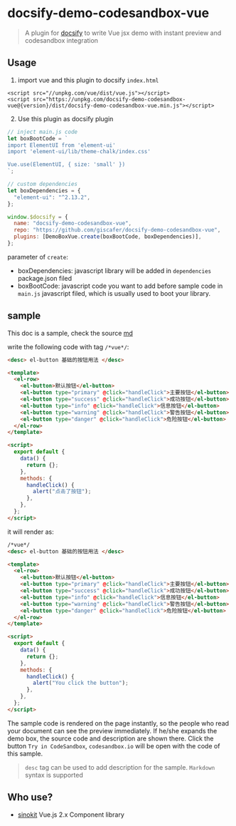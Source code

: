# docsify-demo-codesandbox-vue

> A plugin for [docsify](https://docsify.js.org/#/) to write Vue jsx demo with instant preview and codesandbox integration

## Usage

1. import vue and this plugin to docsify `index.html`

```
<script src="//unpkg.com/vue/dist/vue.js"></script>
<script src="https://unpkg.com/docsify-demo-codesandbox-vue@{version}/dist/docsify-demo-codesandbox-vue.min.js"></script>
```

2. Use this plugin as docsify plugin

```js
// inject main.js code
let boxBootCode = `
import ElementUI from 'element-ui'
import 'element-ui/lib/theme-chalk/index.css'

Vue.use(ElementUI, { size: 'small' })
`;

// custom dependencies
let boxDependencies = {
  "element-ui": "^2.13.2",
};

window.$docsify = {
  name: "docsify-demo-codesandbox-vue",
  repo: "https://github.com/giscafer/docsify-demo-codesandbox-vue",
  plugins: [DemoBoxVue.create(boxBootCode, boxDependencies)],
};
```

parameter of `create`:

- boxDependencies: javascript library will be added in `dependencies` package.json filed
- boxBootCode: javascript code you want to add before sample code in `main.js` javascript filed, which is usually used to boot your library.

## sample

This doc is a sample, check the source [md](https://giscafer.github.io/docsify-demo-codesandbox-vue/)

write the following code with tag `/*vue*/`:

```html
<desc> el-button 基础的按钮用法 </desc>

<template>
  <el-row>
    <el-button>默认按钮</el-button>
    <el-button type="primary" @click="handleClick">主要按钮</el-button>
    <el-button type="success" @click="handleClick">成功按钮</el-button>
    <el-button type="info" @click="handleClick">信息按钮</el-button>
    <el-button type="warning" @click="handleClick">警告按钮</el-button>
    <el-button type="danger" @click="handleClick">危险按钮</el-button>
  </el-row>
</template>

<script>
  export default {
    data() {
      return {};
    },
    methods: {
      handleClick() {
        alert("点击了按钮");
      },
    },
  };
</script>
```

it will render as:

```html
/*vue*/
<desc> el-button 基础的按钮用法 </desc>

<template>
  <el-row>
    <el-button>默认按钮</el-button>
    <el-button type="primary" @click="handleClick">主要按钮</el-button>
    <el-button type="success" @click="handleClick">成功按钮</el-button>
    <el-button type="info" @click="handleClick">信息按钮</el-button>
    <el-button type="warning" @click="handleClick">警告按钮</el-button>
    <el-button type="danger" @click="handleClick">危险按钮</el-button>
  </el-row>
</template>

<script>
  export default {
    data() {
      return {};
    },
    methods: {
      handleClick() {
        alert("You click the button");
      },
    },
  };
</script>
```

The sample code is rendered on the page instantly, so the people who read your document can see the preview immediately.
If he/she expands the demo box, the source code and description are shown there.
Click the button `Try in CodeSandbox`, `codesandbox.io` will be open with the code of this sample.

> `desc` tag can be used to add description for the sample. `Markdown` syntax is supported

## Who use?

- [sinokit](https://github.com/giscafer/sinokit) Vue.js 2.x Component library
